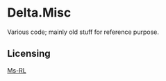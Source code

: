 Delta.Misc
=============

Various code; mainly old stuff for reference purpose.

Licensing
---------
[Ms-RL][msrl]

  [msrl]: License.md "MS-RL License"
